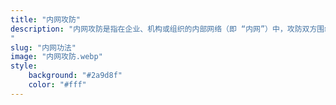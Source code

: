 ```yaml
---
title: "内网攻防"
description: "内网攻防是指在企业、机构或组织的内部网络（即 “内网”）中，攻防双方围绕权限控制、数据保护、资产安全所展开的对抗行为。与面向公网的边界防护（如防火墙、入侵检测）不同，内网攻防聚焦于 “已突破边界” 后的对抗 —— 攻击者试图横向移动、窃取核心数据或破坏系统，而防御者则需构建纵深防御体系，及时发现并阻断攻击。
"
slug: "内网功法"
image: "内网攻防.webp"
style:
    background: "#2a9d8f"
    color: "#fff"
---
```

